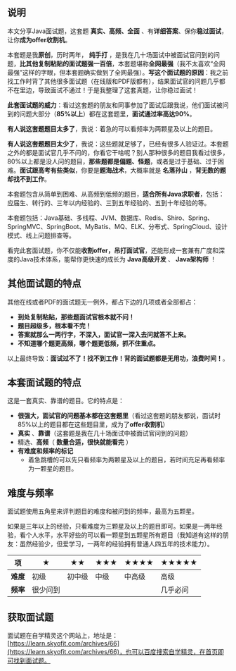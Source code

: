 ## 说明

本文分享Java面试题，这套题 **真实、高频、全面** 、有**详细答案**、保你**稳过面试**，让你**成为offer收割机**。

本套题是我**原创**，历时两年， **纯手打** ，是我在几十场面试中被面试官问到的问题，**比其他复制粘贴的面试题强一百倍**，本套题堪称**全网最强**（我不太喜欢“全网最强”这样的字眼，但本套题确实做到了全网最强）。**写这个面试题的原因**：我之前找工作时背了其他很多面试题（在线版和PDF版都有），结果面试官的问题几乎都不在里边，导致面试不通过！于是我整理了这套真题，让你稳过面试！

**此套面试题的威力**：看过这套题的朋友和同事参加了面试后跟我说，他们面试被问到的问题大部分（**85%以上**）都在这套题里，**面试通过率高达90%**。

**有人说这套题题目太多了**，我说：着急的可以看频率为两颗星及以上的题目。

**有人说这套题题目太少了**，我说：这些题就足够了，已经有很多人验证过。本套题之外的都是面试官几乎不问的，你看它干啥呢？别人那种很多的题目我看过很多，80%以上都是没人问的题目，**那些题都是偏题、怪题**，或者是过于基础、过于困难。**面试跟高考有些类似**，你要是**题海战术**，大概率就是 **名落孙山** ，**背无数的题却找不到工作**。

本套题包含从简单到困难、从高频到低频的题目，**适合所有Java求职者**，包括：应届生、转行的、三年以内经验的、三到五年经验的、五到十年经验的等。

本套题包括：Java基础、多线程、JVM、数据库、Redis、Shiro、Spring、SpringMVC、SpringBoot、MyBatis、MQ、ELK、分布式、SpringCloud、设计模式、线上问题排查等。

看完此套面试题，你不仅能**收割offer，吊打面试官**，还能形成一套兼有广度和深度的Java技术体系，能帮你更快速的成长为 **Java高级开发** 、 **Java架构师** ！

## 其他面试题的特点

其他在线或者PDF的面试题无一例外，都占下边的几项或者全部都占：

* **到处复制粘贴，那些题面试官根本就不问！**
* **题目超级多，根本看不完！**
* **答案就那么一两行字，不深入，面试官一深入去问就答不上来。**
* **不知道哪个题更高频，哪个题更低频，抓不住重点。**

以上最终导致：**面试过不了！找不到工作！背的面试题都是无用功，浪费时间！**。

## 本套面试题的特点

这是一套真实、靠谱的题目。它的特点是：

* **很强大，面试官的问题基本都在这套题里**（看过这套题的朋友都说，面试时85%以上的题目都在这些题目里，成为了**offer收割机**）
* **真实** 、**靠谱**（这套题是我在几十场面试中被面试官问到的问题）
* 精选、**高频**（ **数量合适，很快就能看完** ）
* **有难度和频率的标记**
  * 着急跳槽的可以先只看频率为两颗星及以上的题目，若时间充足再看频率为一颗星的题目。

## 难度与频率

面试题使用五角星来评判题目的难度和被问到的频率，最高为五颗星。

如果是三年以上的经验，只看难度为三颗星及以上的题目即可。如果是一两年经验，看个人水平，水平好些的可以看一颗星到五颗星所有题目（我知道有这样的朋友：虽然经验少，但爱学习，一两年的经验拥有普通人四五年的技术能力）。

|  ****项****    |  ★        |  ★★    |  ★★★  |  ★★★★  |  ★★★★★  |
| ---------------------------- | ------------ | ---------- | ---------- | ------------ | -------------- |
|  ****难度****  |  初级      |  初中级  |  中级    |  中高级    |  高级        |
|  ****频率****  |  很少问到  |          |          |            |  几乎必问    |

## 获取面试题
面试题在自学精灵这个网站上，地址是：[https://learn.skyofit.com/archives/66](https://learn.skyofit.com/archives/66)，也可以百度搜索自学精灵，在首页即可找到面试题。
